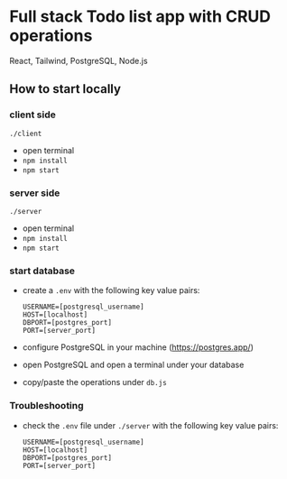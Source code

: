 # Full stack Todo list app with CRUD operations
React, Tailwind, PostgreSQL, Node.js

## How to start locally

### client side
`./client`

* open terminal
* `npm install` 
* `npm start`


### server side
`./server`

* open terminal
* `npm install` 
* `npm start`

### start database

* create a `.env` with the following key value pairs:

    ```
    USERNAME=[postgresql_username]
    HOST=[localhost]
    DBPORT=[postgres_port]
    PORT=[server_port]
    ```
 
* configure PostgreSQL in your machine (https://postgres.app/)
* open PostgreSQL and open a terminal under your database
* copy/paste the operations under `db.js`



### Troubleshooting

* check the `.env` file under `./server` with the following key value pairs:
    ```
    USERNAME=[postgresql_username]
    HOST=[localhost]
    DBPORT=[postgres_port]
    PORT=[server_port]
    ```